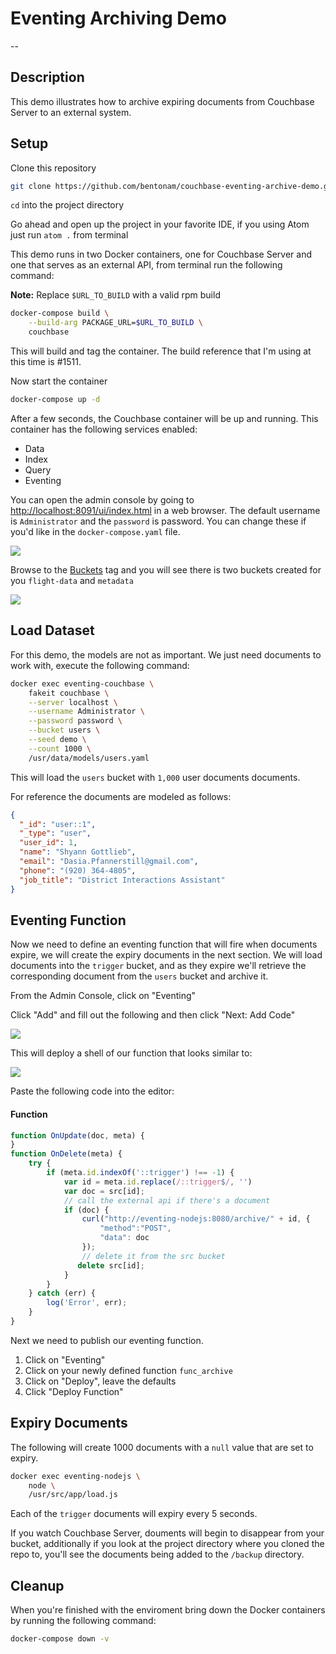 # Eventing Archiving Demo

--

## Description

This demo illustrates how to archive expiring documents from Couchbase Server to an external system.

## Setup

Clone this repository

```bash
git clone https://github.com/bentonam/couchbase-eventing-archive-demo.git
```
`cd` into the project directory

Go ahead and open up the project in your favorite IDE, if you using Atom just run `atom .` from terminal

This demo runs in two Docker containers, one for Couchbase Server and one that serves as an external API, from terminal run the following command:

**Note:** Replace `$URL_TO_BUILD` with a valid rpm build

```bash
docker-compose build \
	--build-arg PACKAGE_URL=$URL_TO_BUILD \
	couchbase
```

This will build and tag the container.  The build reference that I'm using at this time is #1511.

Now start the container

```bash
docker-compose up -d
```

After a few seconds, the Couchbase container will be up and running.  This container has the following services enabled:

- Data
- Index
- Query
- Eventing

You can open the admin console by going to [http://localhost:8091/ui/index.html]() in a web browser.  The default username is `Administrator` and the `password` is password.  You can change these if you'd like in the `docker-compose.yaml` file.  

![](assets/dashboard.png)

Browse to the [Buckets](http://localhost:8091/ui/index.html#!/buckets) tag and you will see there is two buckets created for you `flight-data` and `metadata`

![](assets/buckets.png)

## Load Dataset

For this demo, the models are not as important.  We just need documents to work with, execute the following command:

```bash
docker exec eventing-couchbase \
	fakeit couchbase \
	--server localhost \
	--username Administrator \
	--password password \
	--bucket users \
	--seed demo \
	--count 1000 \
	/usr/data/models/users.yaml
```

This will load the `users` bucket with `1,000` user documents documents. 

For reference the documents are modeled as follows: 

```json
{
  "_id": "user::1",
  "_type": "user",
  "user_id": 1,
  "name": "Shyann Gottlieb",
  "email": "Dasia.Pfannerstill@gmail.com",
  "phone": "(920) 364-4805",
  "job_title": "District Interactions Assistant"
}
```

## Eventing Function

Now we need to define an eventing function that will fire when documents expire, we will create the expiry documents in the next section.  We will load documents into the `trigger` bucket, and as they expire we'll retrieve the corresponding document from the `users` bucket and archive it. 

From the Admin Console, click on "Eventing"

Click "Add" and fill out the following and then click "Next: Add Code"

![](assets/eventing-function.png)

This will deploy a shell of our function that looks similar to:

![](assets/eventing.png)

Paste the following code into the editor:

#### Function

```javascript
function OnUpdate(doc, meta) {
}
function OnDelete(meta) {
    try {
        if (meta.id.indexOf('::trigger') !== -1) {
            var id = meta.id.replace(/::trigger$/, '')
            var doc = src[id];
            // call the external api if there's a document
            if (doc) {
                curl("http://eventing-nodejs:8080/archive/" + id, {
                    "method":"POST", 
                    "data": doc 
                });
                // delete it from the src bucket
               delete src[id];
            }
        }
    } catch (err) {
        log('Error', err);
    }
}
```

Next we need to publish our eventing function.

1. Click on "Eventing"
2. Click on your newly defined function `func_archive`
3. Click on "Deploy", leave the defaults
4. Click "Deploy Function"

## Expiry Documents

The following will create 1000 documents with a `null` value that are set to expiry.  

```bash
docker exec eventing-nodejs \
	node \
	/usr/src/app/load.js
```

Each of the `trigger` documents will expiry every 5 seconds.  

If you watch Couchbase Server, douments will begin to disappear from your bucket, additionally if you look at the project directory where you cloned the repo to, you'll see the documents being added to the `/backup` directory. 

## Cleanup

When you're finished with the enviroment bring down the Docker containers by running the following command:

```bash
docker-compose down -v
```